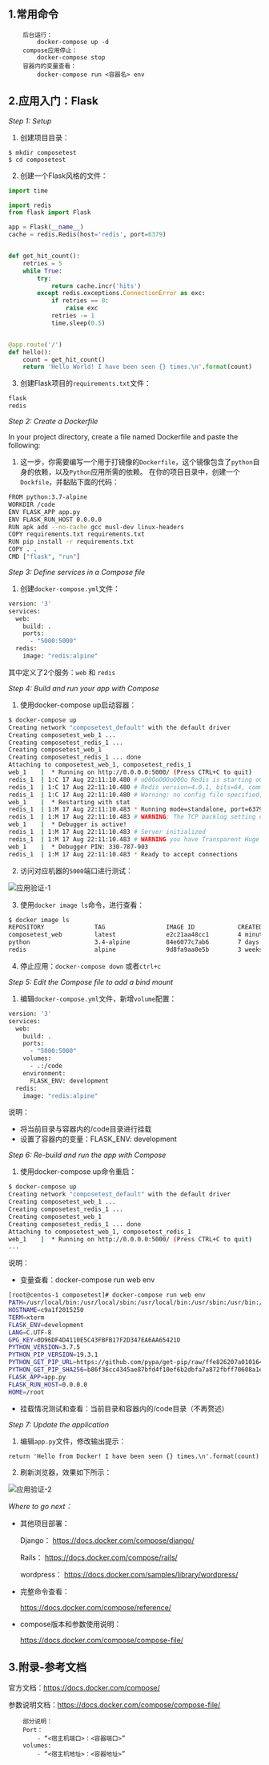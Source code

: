 ## 1.常用命令
``` 
    后台运行：
        docker-compose up -d
    compose应用停止：
        docker-compose stop
    容器内的变量查看：
        docker-compose run <容器名> env
```
   
## 2.应用入门：Flask

*Step 1: Setup*

1. 创建项目目录：
```
$ mkdir composetest
$ cd composetest

```
2. 创建一个Flask风格的文件：
```python
import time

import redis
from flask import Flask

app = Flask(__name__)
cache = redis.Redis(host='redis', port=6379)


def get_hit_count():
    retries = 5
    while True:
        try:
            return cache.incr('hits')
        except redis.exceptions.ConnectionError as exc:
            if retries == 0:
                raise exc
            retries -= 1
            time.sleep(0.5)


@app.route('/')
def hello():
    count = get_hit_count()
    return 'Hello World! I have been seen {} times.\n'.format(count)
```

3. 创建Flask项目的`requirements.txt`文件：
```txt
flask
redis
```

*Step 2: Create a Dockerfile*

In your project directory, create a file named Dockerfile and paste the following:
1. 这一步，你需要编写一个用于打镜像的`Dockerfile`，这个镜像包含了`python`自身的依赖，以及`Python`应用所需的依赖。
在你的项目目录中，创建一个`Dockfile`，并黏贴下面的代码：
```bash
FROM python:3.7-alpine
WORKDIR /code
ENV FLASK_APP app.py
ENV FLASK_RUN_HOST 0.0.0.0
RUN apk add --no-cache gcc musl-dev linux-headers
COPY requirements.txt requirements.txt
RUN pip install -r requirements.txt
COPY . .
CMD ["flask", "run"]
```
*Step 3: Define services in a Compose file*

1. 创建`docker-compose.yml`文件：
```bash
version: '3'
services:
  web:
    build: .
    ports:
      - "5000:5000"
  redis:
    image: "redis:alpine"
```
其中定义了2个服务：`web` 和 `redis`

*Step 4: Build and run your app with Compose*
1. 使用docker-compose up启动容器：
```bash
$ docker-compose up
Creating network "composetest_default" with the default driver
Creating composetest_web_1 ...
Creating composetest_redis_1 ...
Creating composetest_web_1
Creating composetest_redis_1 ... done
Attaching to composetest_web_1, composetest_redis_1
web_1    |  * Running on http://0.0.0.0:5000/ (Press CTRL+C to quit)
redis_1  | 1:C 17 Aug 22:11:10.480 # oO0OoO0OoO0Oo Redis is starting oO0OoO0OoO0Oo
redis_1  | 1:C 17 Aug 22:11:10.480 # Redis version=4.0.1, bits=64, commit=00000000, modified=0, pid=1, just started
redis_1  | 1:C 17 Aug 22:11:10.480 # Warning: no config file specified, using the default config. In order to specify a config file use redis-server /path/to/redis.conf
web_1    |  * Restarting with stat
redis_1  | 1:M 17 Aug 22:11:10.483 * Running mode=standalone, port=6379.
redis_1  | 1:M 17 Aug 22:11:10.483 # WARNING: The TCP backlog setting of 511 cannot be enforced because /proc/sys/net/core/somaxconn is set to the lower value of 128.
web_1    |  * Debugger is active!
redis_1  | 1:M 17 Aug 22:11:10.483 # Server initialized
redis_1  | 1:M 17 Aug 22:11:10.483 # WARNING you have Transparent Huge Pages (THP) support enabled in your kernel. This will create latency and memory usage issues with Redis. To fix this issue run the command 'echo never > /sys/kernel/mm/transparent_hugepage/enabled' as root, and add it to your /etc/rc.local in order to retain the setting after a reboot. Redis must be restarted after THP is disabled.
web_1    |  * Debugger PIN: 330-787-903
redis_1  | 1:M 17 Aug 22:11:10.483 * Ready to accept connections
```
2. 访问对应机器的`5000`端口进行测试：

![应用验证-1](https://github-aaron89.oss-cn-beijing.aliyuncs.com/Docker/compose-test-1.png)


3. 使用`docker image ls`命令，进行查看：
```bash
$ docker image ls
REPOSITORY              TAG                 IMAGE ID            CREATED             SIZE
composetest_web         latest              e2c21aa48cc1        4 minutes ago       93.8MB
python                  3.4-alpine          84e6077c7ab6        7 days ago          82.5MB
redis                   alpine              9d8fa9aa0e5b        3 weeks ago         27.5MB
```
4. 停止应用：`docker-compose down` 或者`ctrl+c`

*Step 5: Edit the Compose file to add a bind mount*
1. 编辑`docker-compose.yml`文件，新增`volume`配置：
```bash
version: '3'
services:
  web:
    build: .
    ports:
      - "5000:5000"
    volumes:
      - .:/code
    environment:
      FLASK_ENV: development
  redis:
    image: "redis:alpine"
```
说明：
*  将当前目录与容器内的/code目录进行挂载
*  设置了容器内的变量：FLASK_ENV: development

*Step 6: Re-build and run the app with Compose*
1. 使用docker-compose up命令重启：
```bash
$ docker-compose up
Creating network "composetest_default" with the default driver
Creating composetest_web_1 ...
Creating composetest_redis_1 ...
Creating composetest_web_1
Creating composetest_redis_1 ... done
Attaching to composetest_web_1, composetest_redis_1
web_1    |  * Running on http://0.0.0.0:5000/ (Press CTRL+C to quit)
...
```
说明：
* 变量查看：docker-compose run web env
```bash
[root@centos-1 composetest]# docker-compose run web env
PATH=/usr/local/bin:/usr/local/sbin:/usr/local/bin:/usr/sbin:/usr/bin:/sbin:/bin
HOSTNAME=c9a1f2015250
TERM=xterm
FLASK_ENV=development
LANG=C.UTF-8
GPG_KEY=0D96DF4D4110E5C43FBFB17F2D347EA6AA65421D
PYTHON_VERSION=3.7.5
PYTHON_PIP_VERSION=19.3.1
PYTHON_GET_PIP_URL=https://github.com/pypa/get-pip/raw/ffe826207a010164265d9cc807978e3604d18ca0/get-pip.py
PYTHON_GET_PIP_SHA256=b86f36cc4345ae87bfd4f10ef6b2dbfa7a872fbff70608a1e43944d283fd0eee
FLASK_APP=app.py
FLASK_RUN_HOST=0.0.0.0
HOME=/root

```
* 挂载情况测试和查看：当前目录和容器内的/code目录（不再赘述）

*Step 7: Update the application*
1. 编辑`app.py`文件，修改输出提示：
```text
return 'Hello from Docker! I have been seen {} times.\n'.format(count)
```

2. 刷新浏览器，效果如下所示：

![应用验证-2](https://github-aaron89.oss-cn-beijing.aliyuncs.com/Docker/compose-test-2.png)


*Where to go next：*
* 其他项目部署：
    
    Django： https://docs.docker.com/compose/django/
    
    Rails： https://docs.docker.com/compose/rails/
    
    wordpress： https://docs.docker.com/samples/library/wordpress/
    
* 完整命令查看：

    https://docs.docker.com/compose/reference/
    
* compose版本和参数使用说明：

    https://docs.docker.com/compose/compose-file/
    
## 3.附录-参考文档    

官方文档：https://docs.docker.com/compose/

参数说明文档：https://docs.docker.com/compose/compose-file/

```
    部分说明：
    Port：
        - “<宿主机端口>：<容器端口>”
    volumes:
        - “<宿主机地址>：<容器地址>”

```